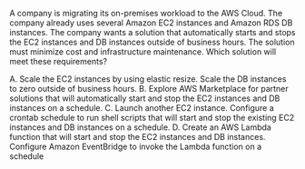 A company is migrating its on-premises workload to the AWS Cloud. The company already uses several Amazon EC2 instances and Amazon RDS DB instances. The company wants a solution that automatically starts and stops the EC2 instances and DB instances outside of business hours. The solution must minimize cost and infrastructure maintenance. Which solution will meet these requirements? 

A. Scale the EC2 instances by using elastic resize. Scale the DB instances to zero outside of business hours. 
B. Explore AWS Marketplace for partner solutions that will automatically start and stop the EC2 instances and DB instances on a schedule.
C. Launch another EC2 instance. Configure a crontab schedule to run shell scripts that will start and stop the existing EC2 instances and DB instances on a schedule. 
D. Create an AWS Lambda function that will start and stop the EC2 instances and DB instances. Configure Amazon EventBridge to invoke the Lambda function on a schedule